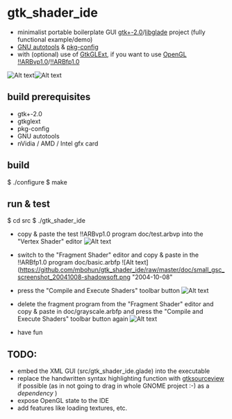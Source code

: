 gtk_shader_ide
==============
- minimalist portable boilerplate GUI [gtk+-2.0](http://www.gtk.org)/[libglade](http://developer.gnome.org/libglade) project (fully functional example/demo)
- [GNU autotools](http://en.wikipedia.org/wiki/GNU_build_system) & [pkg-config](http://www.freedesktop.org/wiki/Software/pkg-config)
- with (optional) use of [GtkGLExt](http://projects.gnome.org/gtkglext), if you want to use [OpenGL](http://www.opengl.org) [!!ARBvp1.0](http://www.opengl.org/registry/specs/ARB/vertex_program.txt)/[!!ARBfp1.0](http://www.opengl.org/registry/specs/ARB/fragment_program.txt)

![Alt text](https://github.com/mbohun/gtk_shader_ide/raw/master/doc/small_gsc_screenshot_20041008-shadowsoft.png "2004-10-08")![Alt text](https://github.com/mbohun/gtk_shader_ide/raw/master/doc/small_gsc_screenshot_20041019-shadowsoft.png "2004-10-19")

build prerequisites
-------------------
- gtk+-2.0
- gtkglext
- pkg-config
- GNU autotools
- nVidia / AMD / Intel gfx card

build
-----
$ ./configure
$ make

run & test
----------
$ cd src
$ ./gtk_shader_ide

- copy & paste the test !!ARBvp1.0 program doc/test.arbvp into the "Vertex Shader" editor
![Alt text](https://github.com/mbohun/gtk_shader_ide/raw/master/doc/small_gsc_screenshot_20041008-shadowsoft.png "2004-10-08")

- switch to the "Fragment Shader" editor and copy & paste in the !!ARBfp1.0 program doc/basic.arbfp
![Alt text](https://github.com/mbohun/gtk_shader_ide/raw/master/doc/small_gsc_screenshot_20041008-shadowsoft.png "2004-10-08"

- press the "Compile and Execute Shaders" toolbar button
![Alt text](https://github.com/mbohun/gtk_shader_ide/raw/master/doc/small_gsc_screenshot_20041008-shadowsoft.png "2004-10-08")

- delete the fragment program from the "Fragment Shader" editor and copy & paste in doc/grayscale.arbfp and press the "Compile and Execute Shaders" toolbar button again
![Alt text](https://github.com/mbohun/gtk_shader_ide/raw/master/doc/small_gsc_screenshot_20041008-shadowsoft.png "2004-10-08")

- have fun 

TODO:
-----
- embed the XML GUI (src/gtk_shader_ide.glade) into the executable
- replace the handwritten syntax highlighting function with [gtksourceview](http://projects.gnome.org/gtksourceview) if possible (as in not going to drag in whole GNOME project :-) as a _dependency_ )
- expose OpenGL state to the IDE
- add features like loading textures, etc.
